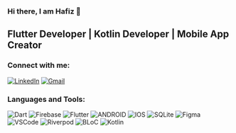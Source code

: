 ### Hi there, I am Hafiz 👋 
## Flutter Developer | Kotlin  Developer | Mobile App Creator

<!--
**hafizramiz/hafizramiz** is a ✨ _special_ ✨ repository because its `README.md` (this file) appears on your GitHub profile.

Here are some ideas to get you started:

- 🔭 I’m currently working on Flutter and Kotlin Jetpack Compose
- 🌱 I’m currently learning ...
- 👯 I’m looking to collaborate on ...
- 🤔 I’m looking for help with ...
- 💬 Ask me about ...
- 📫 How to reach me: ramizovhafiz@gmail.com
- 😄 Pronouns: ...
- ⚡ Fun fact: ...
-->
### Connect with me:
[![LinkedIn](https://img.shields.io/badge/LinkedIn-%230077B5.svg?style=for-the-badge&logo=linkedin&logoColor=white)](https://www.linkedin.com/in/hafizramiz/)
[![Gmail](https://img.shields.io/badge/Gmail-%23D14836.svg?style=for-the-badge&logo=gmail&logoColor=white)](ramizovhafiz@gmail.com)



### Languages and Tools:

![Dart](https://img.shields.io/badge/dart-%230175C2.svg?style=for-the-badge&logo=dart&logoColor=white) 
![Firebase](https://img.shields.io/badge/firebase-%23039BE5.svg?style=for-the-badge&logo=firebase)
![Flutter](https://img.shields.io/badge/Flutter-%2302569B.svg?style=for-the-badge&logo=Flutter&logoColor=white)
![ANDROID](https://img.shields.io/badge/android-%2320232a.svg?style=for-the-badge&logo=android&logoColor=%a4c639)
![IOS](https://img.shields.io/badge/IOS-%2320232a.svg?style=for-the-badge&logo=apple&logoColor=white)
![SQLite](https://img.shields.io/badge/sqlite-%2307405e.svg?style=for-the-badge&logo=sqlite&logoColor=white) 
![Figma](https://img.shields.io/badge/figma-%23F24E1E.svg?style=for-the-badge&logo=figma&logoColor=white)
![VSCode](https://img.shields.io/badge/VSCode-%23007ACC.svg?style=for-the-badge&logo=visual-studio-code&logoColor=white)
![Riverpod](https://img.shields.io/badge/Riverpod-%2311B7D3.svg?style=for-the-badge&logo=flutter&logoColor=white)
![BLoC](https://img.shields.io/badge/BLoC-%23000000.svg?style=for-the-badge&logo=dart&logoColor=white)
![Kotlin](https://img.shields.io/badge/Kotlin-%230095D5.svg?style=for-the-badge&logo=kotlin&logoColor=white)




